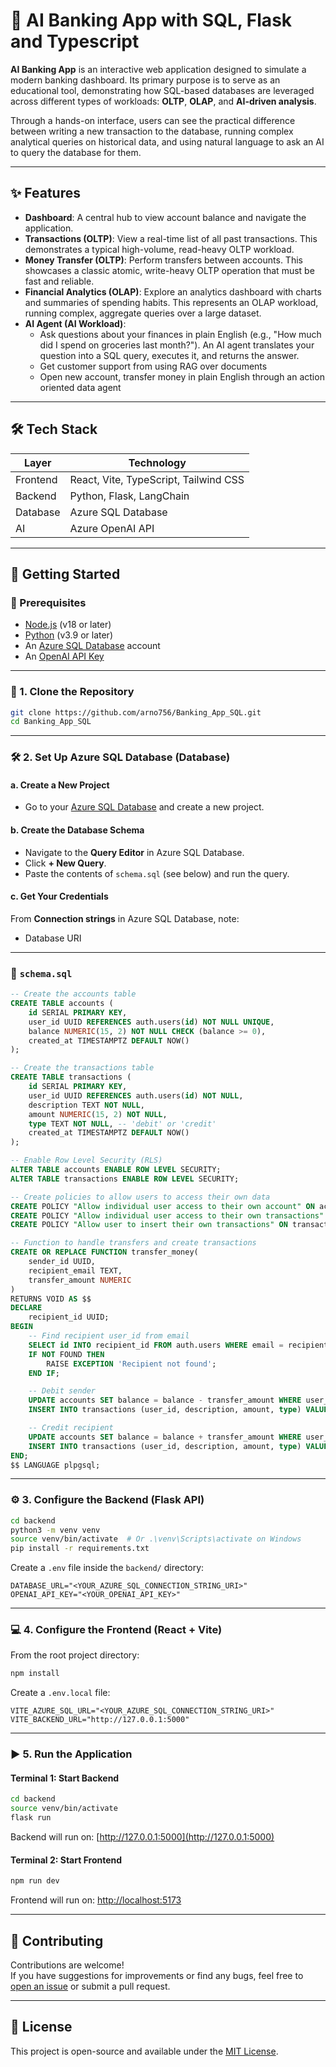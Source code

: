 # 🏦  AI Banking App with SQL, Flask and Typescript

**AI Banking App** is an interactive web application designed to simulate a modern banking dashboard. Its primary purpose is to serve as an educational tool, demonstrating how SQL-based databases are leveraged across different types of workloads: **OLTP**, **OLAP**, and **AI-driven analysis**.

Through a hands-on interface, users can see the practical difference between writing a new transaction to the database, running complex analytical queries on historical data, and using natural language to ask an AI to query the database for them.

---

## ✨ Features

- **Dashboard**: A central hub to view account balance and navigate the application.
- **Transactions (OLTP)**: View a real-time list of all past transactions. This demonstrates a typical high-volume, read-heavy OLTP workload.
- **Money Transfer (OLTP)**: Perform transfers between accounts. This showcases a classic atomic, write-heavy OLTP operation that must be fast and reliable.
- **Financial Analytics (OLAP)**: Explore an analytics dashboard with charts and summaries of spending habits. This represents an OLAP workload, running complex, aggregate queries over a large dataset.
- **AI Agent (AI Workload)**: 
    - Ask questions about your finances in plain English (e.g., "How much did I spend on groceries last month?"). An AI agent translates your question into a SQL query, executes it, and returns the answer.
    - Get customer support from using RAG over documents
    - Open new account, transfer money in plain English through an action oriented data agent

---

## 🛠️ Tech Stack

| Layer    | Technology                            |
| -------- | ------------------------------------- |
| Frontend | React, Vite, TypeScript, Tailwind CSS |
| Backend  | Python, Flask, LangChain              |
| Database | Azure SQL Database                    |
| AI       | Azure OpenAI API                      |

---

## 🚀 Getting Started

### 🔧 Prerequisites

- [Node.js](https://nodejs.org/) (v18 or later)
- [Python](https://www.python.org/) (v3.9 or later)
- An [Azure SQL Database](https://azure.microsoft.com/en-us/services/sql-database/) account
- An [OpenAI API Key](https://platform.openai.com/)

---

### 📅 1. Clone the Repository

```bash
git clone https://github.com/arno756/Banking_App_SQL.git
cd Banking_App_SQL
```

---

### 🛠️ 2. Set Up Azure SQL Database (Database)

#### a. Create a New Project

- Go to your [Azure SQL Database](https://azure.microsoft.com/en-us/services/sql-database/) and create a new project.

#### b. Create the Database Schema

- Navigate to the **Query Editor** in Azure SQL Database.
- Click **+ New Query**.
- Paste the contents of `schema.sql` (see below) and run the query.

#### c. Get Your Credentials

From **Connection strings** in Azure SQL Database, note:

- Database URI

---

### 📄 `schema.sql`

```sql
-- Create the accounts table
CREATE TABLE accounts (
    id SERIAL PRIMARY KEY,
    user_id UUID REFERENCES auth.users(id) NOT NULL UNIQUE,
    balance NUMERIC(15, 2) NOT NULL CHECK (balance >= 0),
    created_at TIMESTAMPTZ DEFAULT NOW()
);

-- Create the transactions table
CREATE TABLE transactions (
    id SERIAL PRIMARY KEY,
    user_id UUID REFERENCES auth.users(id) NOT NULL,
    description TEXT NOT NULL,
    amount NUMERIC(15, 2) NOT NULL,
    type TEXT NOT NULL, -- 'debit' or 'credit'
    created_at TIMESTAMPTZ DEFAULT NOW()
);

-- Enable Row Level Security (RLS)
ALTER TABLE accounts ENABLE ROW LEVEL SECURITY;
ALTER TABLE transactions ENABLE ROW LEVEL SECURITY;

-- Create policies to allow users to access their own data
CREATE POLICY "Allow individual user access to their own account" ON accounts FOR SELECT USING (auth.uid() = user_id);
CREATE POLICY "Allow individual user access to their own transactions" ON transactions FOR SELECT USING (auth.uid() = user_id);
CREATE POLICY "Allow user to insert their own transactions" ON transactions FOR INSERT WITH CHECK (auth.uid() = user_id);

-- Function to handle transfers and create transactions
CREATE OR REPLACE FUNCTION transfer_money(
    sender_id UUID,
    recipient_email TEXT,
    transfer_amount NUMERIC
)
RETURNS VOID AS $$
DECLARE
    recipient_id UUID;
BEGIN
    -- Find recipient user_id from email
    SELECT id INTO recipient_id FROM auth.users WHERE email = recipient_email;
    IF NOT FOUND THEN
        RAISE EXCEPTION 'Recipient not found';
    END IF;

    -- Debit sender
    UPDATE accounts SET balance = balance - transfer_amount WHERE user_id = sender_id;
    INSERT INTO transactions (user_id, description, amount, type) VALUES (sender_id, 'Transfer to ' || recipient_email, transfer_amount, 'debit');

    -- Credit recipient
    UPDATE accounts SET balance = balance + transfer_amount WHERE user_id = recipient_id;
    INSERT INTO transactions (user_id, description, amount, type) VALUES (recipient_id, 'Transfer from ' || (SELECT email FROM auth.users WHERE id = sender_id), transfer_amount, 'credit');
END;
$$ LANGUAGE plpgsql;
```

---

### ⚙️ 3. Configure the Backend (Flask API)

```bash
cd backend
python3 -m venv venv
source venv/bin/activate  # Or .\venv\Scripts\activate on Windows
pip install -r requirements.txt
```

Create a `.env` file inside the `backend/` directory:

```env
DATABASE_URL="<YOUR_AZURE_SQL_CONNECTION_STRING_URI>"
OPENAI_API_KEY="<YOUR_OPENAI_API_KEY>"
```

---

### 💻 4. Configure the Frontend (React + Vite)

From the root project directory:

```bash
npm install
```

Create a `.env.local` file:

```env
VITE_AZURE_SQL_URL="<YOUR_AZURE_SQL_CONNECTION_STRING_URI>"
VITE_BACKEND_URL="http://127.0.0.1:5000"
```

---

### ▶️ 5. Run the Application

#### Terminal 1: Start Backend

```bash
cd backend
source venv/bin/activate
flask run
```

Backend will run on: [http://127.0.0.1:5000](http://127.0.0.1:5000)

#### Terminal 2: Start Frontend

```bash
npm run dev
```

Frontend will run on: [http://localhost:5173](http://localhost:5173)

---

## 🤝 Contributing

Contributions are welcome!\
If you have suggestions for improvements or find any bugs, feel free to [open an issue](https://github.com/<your-repo>/issues) or submit a pull request.

---

## 📄 License

This project is open-source and available under the [MIT License](LICENSE).
